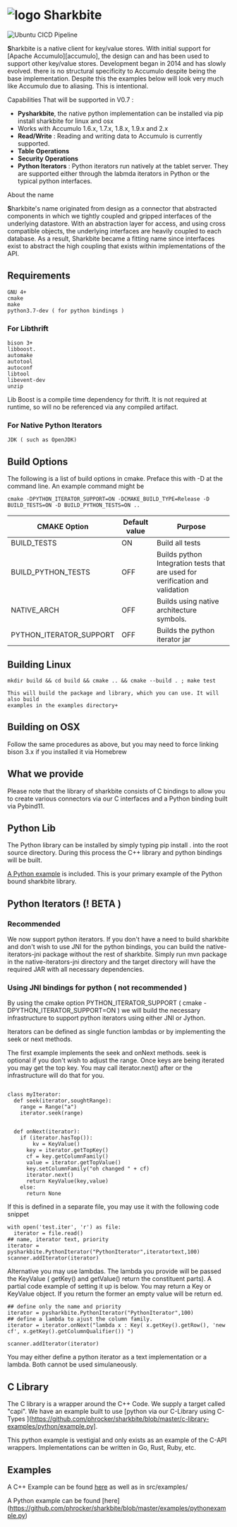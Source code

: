 
# ![logo](https://www.sharkbite.io/wp-content/uploads/2017/02/sharkbite.jpg) Sharkbite 
![Ubuntu CICD Pipeline](https://github.com/phrocker/sharkbite/workflows/Ubuntu%20CICD%20Pipeline/badge.svg)

**S**harkbite is a native client for key/value stores. With 
initial support for [Apache Accumulo][accumulo], the design can and has been used to support other key/value
stores. Development began in 2014 and has  slowly evolved. there is no structural specificity to Accumulo
despite being the base implementation. Despite this the examples below will look very much like Accumulo due to aliasing. This is intentional.

Capabilities That will be supported in V0.7 : 

 * **Pysharkbite**, the native python implementation can be installed via pip install sharkbite for linux and osx
 * Works with Accumulo 1.6.x, 1.7.x, 1.8.x, 1.9.x and 2.x
 * **Read/Write** : Reading and writing data to Accumulo is currently supported.
 * **Table Operations** 
 * **Security Operations** 
 * **Python Iterators**  : Python iterators run natively at the tablet server. They are supported either through the labmda iterators in Python or the typical python interfaces. 
 
About the name

**S**harkbite's name originated from design as a connector that abstracted components in which we tightly
coupled and gripped interfaces of the underlying datastore. With an abstraction layer for access, and using
cross compatible objects, the underlying interfaces are heavily coupled to each database. As a result, Sharkbite
became a fitting name since interfaces exist to abstract the high coupling that exists within implementations of 
the API.

## Requirements

	GNU 4+
	cmake
	make
	python3.7-dev ( for python bindings )
	
### For Libthrift
	bison 3+
	libboost.
	automake
	autotool
	autoconf
	libtool
	libevent-dev
	unzip
	
Lib Boost is a compile time dependency for thrift. It is not required at runtime, so will no be referenced via any compiled artifact.
	
### For Native Python Iterators
 	JDK ( such as OpenJDK)
 ## Build Options
 The following is a list of build options in cmake. Preface this with -D at the command line. An example command might be

```
cmake -DPYTHON_ITERATOR_SUPPORT=ON -DCMAKE_BUILD_TYPE=Release -D BUILD_TESTS=ON -D BUILD_PYTHON_TESTS=ON ..
``` 

| CMAKE Option | Default value  |  Purpose  
|--|--|--|
|BUILD_TESTS  | ON | Build all tests
|BUILD_PYTHON_TESTS  | OFF  | Builds python Integration tests that are used for verification and validation
|NATIVE_ARCH  | OFF  | Builds using native architecture symbols. 
|PYTHON_ITERATOR_SUPPORT  | OFF  | Builds the python iterator jar



## Building Linux
```
mkdir build && cd build && cmake .. && cmake --build . ; make test

This will build the package and library, which you can use. It will also build
examples in the examples directory+	
```

## Building on OSX

Follow the same procedures as above, but you may need to force linking bison 3.x
if you installed it via Homebrew

## What we provide

Please note that the library of sharkbite consists of C bindings to allow you to create various connectors
via our C interfaces and a Python binding built via Pybind11. 

## Python Lib
The Python library can be installed by simply typing pip install . into the root source directory.
During this process the C++ library and python bindings will be built.

[A Python example](https://github.com/phrocker/sharkbite/blob/master/examples/pythonexample.py) is included. This is your primary example of the Python bound sharkbite
library.

## Python Iterators (! BETA )

### Recommended
We now support python iterators. If you don't have a need to build sharkbite and don't wish to use JNI for the python bindings, you can build
the native-iterators-jni package without the rest of sharkbite. Simply run mvn package in the native-iterators-jni directory
and the target directory will have the required JAR with all necessary dependencies. 

### Using JNI bindings for python ( not recommended )

By using the cmake option PYTHON_ITERATOR_SUPPORT ( cmake -DPYTHON_ITERATOR_SUPPORT=ON ) we will build the necessary infrastructure to support python iterators using 
either JNI or Jython. 

Iterators can be defined as single function lambdas or by implementing the seek or next methods.


The first example implements the seek and onNext methods. seek is optional if you don't wish to adjust the range. Once keys are being iterated you may get the top key. You may call 
iterator.next() after or the infrastructure will do that for you. 

```

class myIterator: 
  def seek(iterator,soughtRange):
    range = Range("a")
    iterator.seek(range)


  def onNext(iterator):
    if (iterator.hasTop()):
    	kv = KeyValue()
  	  key = iterator.getTopKey()
  	  cf = key.getColumnFamily()
  	  value = iterator.getTopValue()
  	  key.setColumnFamily("oh changed " + cf)
  	  iterator.next()
  	  return KeyValue(key,value)
    else: 
      return None

```

If this is defined in a separate file, you may use it with the following code snippet

```
with open('test.iter', 'r') as file:
  iterator = file.read()
## name, iterator text, priority
iterator = pysharkbite.PythonIterator("PythonIterator",iteratortext,100)
scanner.addIterator(iterator)    
```

Alternative you may use lambdas. The lambda you provide will be passed the KeyValue ( getKey() and getValue() return the constituent parts). A partial code example of setting it up is below.
You may return a Key or KeyValue object. If you return the former an empty value will be return ed.

```
## define only the name and priority 
iterator = pysharkbite.PythonIterator("PythonIterator",100)
## define a lambda to ajust the column family.
iterator = iterator.onNext("lambda x : Key( x.getKey().getRow(), 'new cf', x.getKey().getColumnQualifier()) ")

scanner.addIterator(iterator)
```

You may either define a python iterator as a text implementation or a lambda. Both cannot be used simulaneously. 

## C Library

The C library is a wrapper around the C++ Code. We supply a target called "capi". We have an example
built to use [python via our C-Library using C-Types ](https://github.com/phrocker/sharkbite/blob/master/c-library-examples/python/example.py].

This python example is vestigial and only exists as an example of the C-API wrappers. Implementations can be written
in Go, Rust, Ruby, etc. 

## Examples

A C++ Example can be found [here](https://www.github.com/phrocker/sharkbite/blob/master/examples/CppExample.cpp) as well as in src/examples/

A Python example can be found [here] (https://github.com/phrocker/sharkbite/blob/master/examples/pythonexample.py)

[Apache Accumulo]: https://accumulo.apache.org
